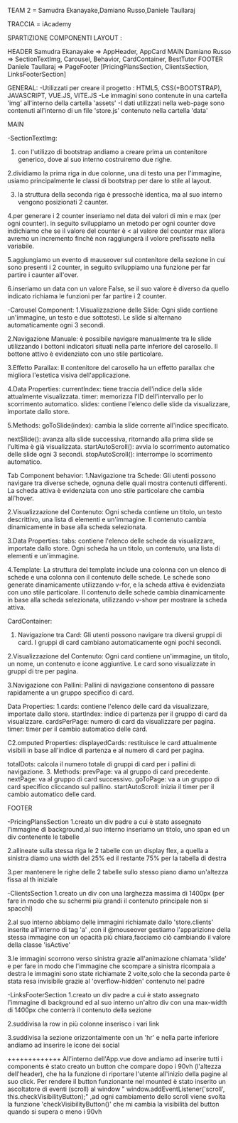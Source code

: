 TEAM 2 = Samudra Ekanayake,Damiano Russo,Daniele Taullaraj

TRACCIA = iAcademy

SPARTIZIONE COMPONENTI LAYOUT :

HEADER    Samudra Ekanayake => AppHeader, AppCard
MAIN      Damiano Russo => SectionTextImg, Carousel, Behavior, CardContainer, BestTutor
FOOTER    Daniele Taullaraj => PageFooter [PricingPlansSection, ClientsSection, LinksFooterSection]

GENERAL: 
-Utilizzati per creare il progetto : HTML5, CSS(+BOOTSTRAP), JAVASCRIPT, VUE.JS, VITE.JS
-Le immagini sono contenute in una cartella 'img' all'interno della cartella 'assets'
-I dati utilizzati nella web-page sono contenuti all'interno di un file 'store.js' contenuto nella cartella 'data'


MAIN

-SectionTextImg:
1. con l'utilizzo di bootstrap andiamo a creare prima un contenitore generico, dove al suo interno costruiremo due righe.

2.dividiamo la prima riga in due colonne, una di testo una per l'immagine, usiamo principalmente le classi di bootstrap per dare lo stile al layout.

3. la struttura della seconda riga è pressochè identica, ma al suo interno vengono posizionati 2 caunter.

4.per generare i 2 counter inseriamo nel data dei valori di min e max (per ogni counter). in seguito sviluppiamo un metodo per ogni counter dove indichiamo che se il valore del counter è < al valore del counter max allora avremo un incremento finchè non raggiungerà il volore prefissato nella variabile.

5.aggiungiamo un evento di mauseover sul contenitore della sezione in cui sono presenti i 2 counter, in seguito sviluppiamo una funzione per far partire i caunter all'over.

6.inseriamo un data con un valore False, se il suo valore è diverso da quello indicato richiama le funzioni per far partire i 2 counter.


-Carousel Component:
1.Visualizzazione delle Slide: Ogni slide contiene un'immagine, un testo e due sottotesti. Le slide si alternano automaticamente ogni 3 secondi.

2.Navigazione Manuale: è possibile navigare manualmente tra le slide utilizzando i bottoni indicatori situati nella parte inferiore del carosello. Il bottone attivo è evidenziato con uno stile particolare.

3.Effetto Parallax: Il contenitore del carosello ha un effetto parallax che migliora l'estetica visiva dell'applicazione.

4.Data Properties: currentIndex: tiene traccia dell'indice della slide attualmente visualizzata. timer: memorizza l'ID dell'intervallo per lo scorrimento automatico. slides: contiene l'elenco delle slide da visualizzare, importate dallo store.

5.Methods: goToSlide(index): cambia la slide corrente all'indice specificato.

nextSlide(): avanza alla slide successiva, ritornando alla prima slide se l'ultima è già visualizzata.
startAutoScroll(): avvia lo scorrimento automatico delle slide ogni 3 secondi.
stopAutoScroll(): interrompe lo scorrimento automatico.


Tab Component behavior:
1.Navigazione tra Schede: Gli utenti possono navigare tra diverse schede, ognuna delle quali mostra contenuti differenti. La scheda attiva è evidenziata con uno stile particolare che cambia all'hover.

2.Visualizzazione del Contenuto: Ogni scheda contiene un titolo, un testo descrittivo, una lista di elementi e un'immagine. Il contenuto cambia dinamicamente in base alla scheda selezionata.

3.Data Properties: tabs: contiene l'elenco delle schede da visualizzare, importate dallo store. Ogni scheda ha un titolo, un contenuto, una lista di elementi e un'immagine.

4.Template: La struttura del template include una colonna con un elenco di schede e una colonna con il contenuto delle schede. Le schede sono generate dinamicamente utilizzando v-for, e la scheda attiva è evidenziata con uno stile particolare. Il contenuto delle schede cambia dinamicamente in base alla scheda selezionata, utilizzando v-show per mostrare la scheda attiva.


CardContainer:
1. Navigazione tra Card: Gli utenti possono navigare tra diversi gruppi di card. I gruppi di card cambiano automaticamente ogni pochi secondi.

2.Visualizzazione del Contenuto: Ogni card contiene un'immagine, un titolo, un nome, un contenuto e icone aggiuntive. Le card sono visualizzate in gruppi di tre per pagina.

3.Navigazione con Pallini: Pallini di navigazione consentono di passare rapidamente a un gruppo specifico di card.


Data Properties:
1.cards: contiene l'elenco delle card da visualizzare, importate dallo store. startIndex: indice di partenza per il gruppo di card da visualizzare. cardsPerPage: numero di card da visualizzare per pagina. timer: timer per il cambio automatico delle card.

C2.omputed Properties: displayedCards: restituisce le card attualmente visibili in base all'indice di partenza e al numero di card per pagina.

totalDots: calcola il numero totale di gruppi di card per i pallini di navigazione. 3. Methods: prevPage: va al gruppo di card precedente. nextPage: va al gruppo di card successivo. goToPage: va a un gruppo di card specifico cliccando sul pallino. startAutoScroll: inizia il timer per il cambio automatico delle card.


FOOTER

-PricingPlansSection
1.creato un div padre a cui è stato assegnato l'immagine di background,al suo interno inseriamo un titolo, uno span ed un div contenente le tabelle

2.allineate sulla stessa riga le 2 tabelle con un display flex, a quella a sinistra diamo una width del 25% ed il restante 75% per la tabella di destra

3.per mantenere le righe delle 2 tabelle sullo stesso piano diamo un'altezza fissa al th iniziale


-ClientsSection
1.creato un div con una larghezza massima di 1400px (per fare in modo che su schermi più grandi il contenuto principale non si spacchi)

2.al suo interno abbiamo delle immagini richiamate dallo 'store.clients' inserite all'interno di tag 'a' ,con il @mouseover gestiamo l'apparizione della stessa immagine con un opacità più chiara,facciamo ciò cambiando il valore della classe 'isActive'

3.le immagini scorrono verso sinistra grazie all'animazione chiamata 'slide' e per fare in modo che l'immagine che scompare a sinistra ricompaia a destra le immagini sono state richiamate 2 volte,solo che la seconda parte è stata resa invisibile grazie al 'overflow-hidden' contenuto nel padre


-LinksFooterSection
1.creato un div padre a cui è stato assegnato l'immagine di background ed al suo interno un'altro div con una max-width di 1400px che conterrà il contenuto della sezione

2.suddivisa la row in più colonne inserisco i vari link

3.suddivisa la sezione orizzontalmente con un 'hr' e nella parte inferiore andiamo ad inserire le icone dei social 


+++++++++++++
All'interno dell'App.vue dove andiamo ad inserire tutti i components è stato creato un button che compare dopo i 90vh (l'altezza dell'header),
che ha la funzione di riportare l'utente all'inizio della pagine al suo click.
Per rendere il button funzionante nel mounted è stato inserito un ascoltatore di eventi (scroll) al window " window.addEventListener('scroll', this.checkVisibilityButton);" ,ad ogni cambiamento dello scroll viene svolta la funzione 'checkVisibilityButton()' che mi cambia la visibilità del button quando si supera o meno i 90vh
 
